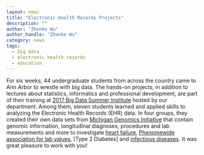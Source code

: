 ```yaml
---
layout: news
title: "Electronic Health Records Projects"
description: ""
author: "Zhenke Wu"
author_handle: "Zhenke Wu"
category: news
tags: 
  - big data
  - electronic health records
  - education
---
```


For six weeks, 44 undergraduate students from across the country came to Ann Arbor to wrestle with big data. The hands-on projects, in addition to lectures about statistics, informatics and professional development, are part of their training at [2017 Big Data Summer Institute](https://sph.umich.edu/bdsi/) hosted by our department. Among them, eleven students learned and applied skills to analyzing the Electronic Health Records (EHR) data. In four groups, they created their own data sets from [Michigan Genomics Initiative](https://www.michigangenomics.org/) that contain genomic information, longitudinal diagnoses, procedures and lab measurements and more to investigate [heart failure](https://drive.google.com/file/d/0B2ht_TCS6xC-Zm5RWHByeWdUd2M/view), [Phenomewide association for lab values](https://drive.google.com/file/d/0B2ht_TCS6xC-VjRsZkJfalVNbVk/view), [Type 2 Diabetes] and [infectious diseases](https://drive.google.com/file/d/0B2ht_TCS6xC-bzRTUTlQek9JRGM/view). It was great pleasure to work with you!
